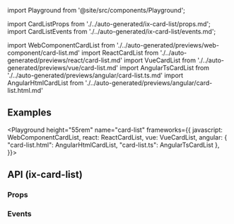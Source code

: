 import Playground from '@site/src/components/Playground';

import CardListProps from './../auto-generated/ix-card-list/props.md';
import CardListEvents from './../auto-generated/ix-card-list/events.md';

import WebComponentCardList from './../auto-generated/previews/web-component/card-list.md'
import ReactCardList from './../auto-generated/previews/react/card-list.md'
import VueCardList from './../auto-generated/previews/vue/card-list.md'
import AngularTsCardList from './../auto-generated/previews/angular/card-list.ts.md'
import AngularHtmlCardList from './../auto-generated/previews/angular/card-list.html.md'

## Examples

<Playground
height="55rem"
name="card-list"
frameworks={{
  javascript: WebComponentCardList,
  react: ReactCardList,
  vue: VueCardList,
  angular: {
    "card-list.html": AngularHtmlCardList,
    "card-list.ts": AngularTsCardList
  },
}}>
</Playground>

## API (ix-card-list)

### Props

<CardListProps />

### Events

<CardListEvents />
